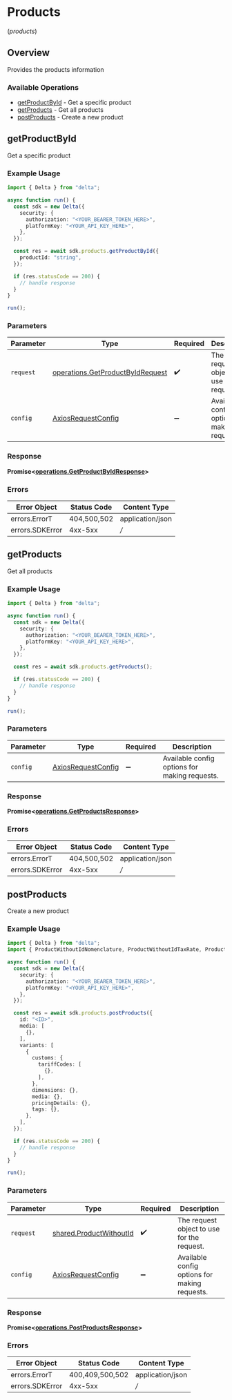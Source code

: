 # Products
(*products*)

## Overview

Provides the products information

### Available Operations

* [getProductById](#getproductbyid) - Get a specific product
* [getProducts](#getproducts) - Get all products
* [postProducts](#postproducts) - Create a new product

## getProductById

Get a specific product

### Example Usage

```typescript
import { Delta } from "delta";

async function run() {
  const sdk = new Delta({
    security: {
      authorization: "<YOUR_BEARER_TOKEN_HERE>",
      platformKey: "<YOUR_API_KEY_HERE>",
    },
  });

  const res = await sdk.products.getProductById({
    productId: "string",
  });

  if (res.statusCode == 200) {
    // handle response
  }
}

run();
```

### Parameters

| Parameter                                                                                | Type                                                                                     | Required                                                                                 | Description                                                                              |
| ---------------------------------------------------------------------------------------- | ---------------------------------------------------------------------------------------- | ---------------------------------------------------------------------------------------- | ---------------------------------------------------------------------------------------- |
| `request`                                                                                | [operations.GetProductByIdRequest](../../sdk/models/operations/getproductbyidrequest.md) | :heavy_check_mark:                                                                       | The request object to use for the request.                                               |
| `config`                                                                                 | [AxiosRequestConfig](https://axios-http.com/docs/req_config)                             | :heavy_minus_sign:                                                                       | Available config options for making requests.                                            |


### Response

**Promise<[operations.GetProductByIdResponse](../../sdk/models/operations/getproductbyidresponse.md)>**
### Errors

| Error Object     | Status Code      | Content Type     |
| ---------------- | ---------------- | ---------------- |
| errors.ErrorT    | 404,500,502      | application/json |
| errors.SDKError  | 4xx-5xx          | */*              |

## getProducts

Get all products

### Example Usage

```typescript
import { Delta } from "delta";

async function run() {
  const sdk = new Delta({
    security: {
      authorization: "<YOUR_BEARER_TOKEN_HERE>",
      platformKey: "<YOUR_API_KEY_HERE>",
    },
  });

  const res = await sdk.products.getProducts();

  if (res.statusCode == 200) {
    // handle response
  }
}

run();
```

### Parameters

| Parameter                                                    | Type                                                         | Required                                                     | Description                                                  |
| ------------------------------------------------------------ | ------------------------------------------------------------ | ------------------------------------------------------------ | ------------------------------------------------------------ |
| `config`                                                     | [AxiosRequestConfig](https://axios-http.com/docs/req_config) | :heavy_minus_sign:                                           | Available config options for making requests.                |


### Response

**Promise<[operations.GetProductsResponse](../../sdk/models/operations/getproductsresponse.md)>**
### Errors

| Error Object     | Status Code      | Content Type     |
| ---------------- | ---------------- | ---------------- |
| errors.ErrorT    | 404,500,502      | application/json |
| errors.SDKError  | 4xx-5xx          | */*              |

## postProducts

Create a new product

### Example Usage

```typescript
import { Delta } from "delta";
import { ProductWithoutIdNomenclature, ProductWithoutIdTaxRate, ProductWithoutIdUnitType } from "delta/dist/sdk/models/shared";

async function run() {
  const sdk = new Delta({
    security: {
      authorization: "<YOUR_BEARER_TOKEN_HERE>",
      platformKey: "<YOUR_API_KEY_HERE>",
    },
  });

  const res = await sdk.products.postProducts({
    id: "<ID>",
    media: [
      {},
    ],
    variants: [
      {
        customs: {
          tariffCodes: [
            {},
          ],
        },
        dimensions: {},
        media: {},
        pricingDetails: {},
        tags: {},
      },
    ],
  });

  if (res.statusCode == 200) {
    // handle response
  }
}

run();
```

### Parameters

| Parameter                                                              | Type                                                                   | Required                                                               | Description                                                            |
| ---------------------------------------------------------------------- | ---------------------------------------------------------------------- | ---------------------------------------------------------------------- | ---------------------------------------------------------------------- |
| `request`                                                              | [shared.ProductWithoutId](../../sdk/models/shared/productwithoutid.md) | :heavy_check_mark:                                                     | The request object to use for the request.                             |
| `config`                                                               | [AxiosRequestConfig](https://axios-http.com/docs/req_config)           | :heavy_minus_sign:                                                     | Available config options for making requests.                          |


### Response

**Promise<[operations.PostProductsResponse](../../sdk/models/operations/postproductsresponse.md)>**
### Errors

| Error Object     | Status Code      | Content Type     |
| ---------------- | ---------------- | ---------------- |
| errors.ErrorT    | 400,409,500,502  | application/json |
| errors.SDKError  | 4xx-5xx          | */*              |
